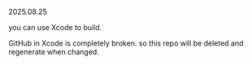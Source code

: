 
2025.08.25

you can use Xcode to build.

GitHub in Xcode is completely broken. so this repo will be deleted and regenerate when changed.
